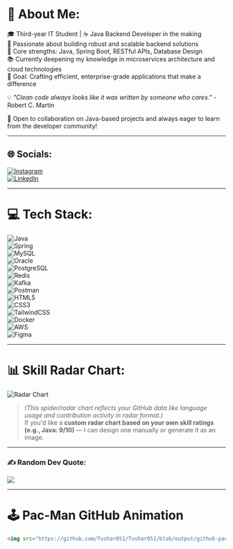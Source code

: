 # 💫 About Me:
🎓 Third-year IT Student | ☕ Java Backend Developer in the making  
🚀 Passionate about building robust and scalable backend solutions  
🔧 Core strengths: Java, Spring Boot, RESTful APIs, Database Design  
📚 Currently deepening my knowledge in microservices architecture and cloud technologies  
🎯 Goal: Crafting efficient, enterprise-grade applications that make a difference  

💡 *"Clean code always looks like it was written by someone who cares."* - Robert C. Martin  

🤝 Open to collaboration on Java-based projects and always eager to learn from the developer community!

---

## 🌐 Socials:
[![Instagram](https://img.shields.io/badge/Instagram-%23E4405F.svg?logo=Instagram&logoColor=white)](https://instagram.com/tusharkedar_22)  
[![LinkedIn](https://img.shields.io/badge/LinkedIn-%230077B5.svg?logo=linkedin&logoColor=white)](https://www.linkedin.com/in/tushar-kedar-5003a2298/)

---

# 💻 Tech Stack:

![Java](https://img.shields.io/badge/java-%23ED8B00.svg?style=for-the-badge&logo=openjdk&logoColor=white)  
![Spring](https://img.shields.io/badge/spring-%236DB33F.svg?style=for-the-badge&logo=spring&logoColor=white)  
![MySQL](https://img.shields.io/badge/mysql-4479A1.svg?style=for-the-badge&logo=mysql&logoColor=white)  
![Oracle](https://img.shields.io/badge/oracle-%23F80000.svg?style=for-the-badge&logo=oracle&logoColor=white)  
![PostgreSQL](https://img.shields.io/badge/postgresql-%23336791.svg?style=for-the-badge&logo=postgresql&logoColor=white)  
![Redis](https://img.shields.io/badge/redis-%23DC382D.svg?style=for-the-badge&logo=redis&logoColor=white)  
![Kafka](https://img.shields.io/badge/kafka-231F20.svg?style=for-the-badge&logo=apachekafka&logoColor=white)  
![Postman](https://img.shields.io/badge/postman-%23FF6C37.svg?style=for-the-badge&logo=postman&logoColor=white)  
![HTML5](https://img.shields.io/badge/html5-%23E34F26.svg?style=for-the-badge&logo=html5&logoColor=white)  
![CSS3](https://img.shields.io/badge/css3-%231572B6.svg?style=for-the-badge&logo=css3&logoColor=white)  
![TailwindCSS](https://img.shields.io/badge/tailwindcss-%2338B2AC.svg?style=for-the-badge&logo=tailwindcss&logoColor=white)  
![Docker](https://img.shields.io/badge/docker-%230db7ed.svg?style=for-the-badge&logo=docker&logoColor=white)  
![AWS](https://img.shields.io/badge/AWS-%23FF9900.svg?style=for-the-badge&logo=amazonaws&logoColor=white)  
![Figma](https://img.shields.io/badge/figma-%23F24E1E.svg?style=for-the-badge&logo=figma&logoColor=white)  

---

# 📊 Skill Radar Chart:

![Radar Chart](https://github-profile-summary-cards.vercel.app/api/cards/profile-details?username=Tushar051&theme=radical)

> *(This spider/radar chart reflects your GitHub data like language usage and contribution activity in radar format.)*  
> If you'd like a **custom radar chart based on your own skill ratings (e.g., Java: 9/10)** — I can design one manually or generate it as an image.

---

### ✍️ Random Dev Quote:
![](https://quotes-github-readme.vercel.app/api?type=horizontal&theme=radical)

---

# 🕹️ Pac-Man GitHub Animation

```html
<img src="https://github.com/Tushar051/Tushar051/blob/output/github-pacman.svg" alt="github-pacman" />
